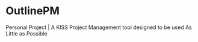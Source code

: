 # OutlinePM
Personal Project | A KISS Project Management tool designed to be used As Little as Possible
